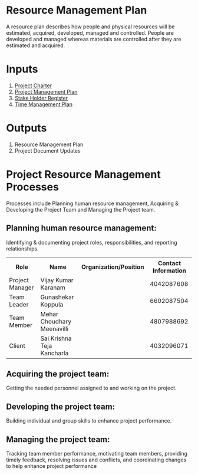 
# Resource Management Plan
A resource plan describes how people and physical resources will be estimated, acquired, developed, managed and controlled. People are developed and managed whereas materials are controlled after they are estimated and acquired.

# Inputs
1. [Project Charter](https://github.com/KaranamVijayKumar/projectmanagement/blob/master/project-integration-management/project-charter.md)
2. [Project Management Plan](https://github.com/KaranamVijayKumar/projectmanagement/blob/master/project-integration-management/pmp.md)
3. [Stake Holder Register](https://github.com/KaranamVijayKumar/projectmanagement/blob/master/docs/Stakeholder_register)
4. [Time Management Plan](https://github.com/KaranamVijayKumar/projectmanagement/blob/master/project-schedule-management/Gantt_Chart_Image.PNG)

# Outputs
1. Resource Management Plan
2. Project Document Updates

# Project Resource Management Processes

Processes include Planning human resource management, Acquiring & Developing the Project Team and Managing the Project team.
## Planning human resource management: 
Identifying & documenting project roles, responsibilities, and reporting relationships.

<table>
  <tr>
    <th>Role</th>
    <th>Name</th>
    <th>Organization/Position</th>
    <th>Contact Information</th>
  </tr>
  <tr>
    <td>Project Manager</td>
    <td>Vijay Kumar Karanam</td>
    <td></td>
    <td>4042087608</td>
  </tr>
  <tr>
    <td>Team Leader</td>
    <td>Gunashekar Koppula</td>
    <td></td>
    <td>6602087504</td>
  </tr>
  <tr>
    <td>Team Member</td>
    <td>Mehar Choudhary Meenavilli</td>
    <td></td>
    <td>4807988692</td>
  </tr>
  <tr>
    <td>Client</td>
    <td>Sai Krishna Teja Kancharla</td>
    <td></td>
    <td>4032096071</td>
  </tr>
</table>

## Acquiring the project team: 
Getting the needed personnel assigned to and working on the project.

## Developing the project team: 
Building individual and group skills to enhance project performance.

## Managing the project team: 
Tracking team member performance, motivating team members, providing timely feedback, resolving issues and conflicts, and coordinating changes to help enhance project performance 
